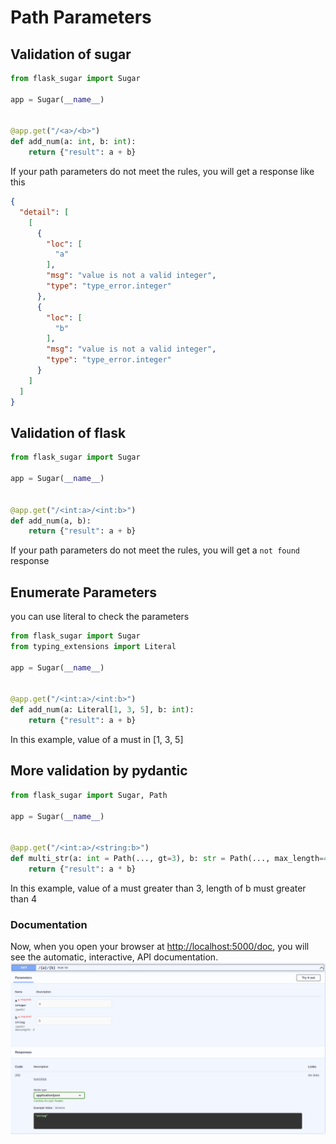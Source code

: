 # Path Parameters

## Validation of sugar

```python
from flask_sugar import Sugar

app = Sugar(__name__)


@app.get("/<a>/<b>")
def add_num(a: int, b: int):
    return {"result": a + b}
```

If your path parameters do not meet the rules, you will get a response like this

```json
{
  "detail": [
    [
      {
        "loc": [
          "a"
        ],
        "msg": "value is not a valid integer",
        "type": "type_error.integer"
      },
      {
        "loc": [
          "b"
        ],
        "msg": "value is not a valid integer",
        "type": "type_error.integer"
      }
    ]
  ]
}
```

## Validation of flask

```python
from flask_sugar import Sugar

app = Sugar(__name__)


@app.get("/<int:a>/<int:b>")
def add_num(a, b):
    return {"result": a + b}
```

If your path parameters do not meet the rules, you will get a `not found` response

## Enumerate Parameters

you can use literal to check the parameters

```python
from flask_sugar import Sugar
from typing_extensions import Literal

app = Sugar(__name__)


@app.get("/<int:a>/<int:b>")
def add_num(a: Literal[1, 3, 5], b: int):
    return {"result": a + b}
```

In this example, value of a must in [1, 3, 5]

## More validation by pydantic

```python
from flask_sugar import Sugar, Path

app = Sugar(__name__)


@app.get("/<int:a>/<string:b>")
def multi_str(a: int = Path(..., gt=3), b: str = Path(..., max_length=4)):
    return {"result": a * b}
```

In this example, value of a must greater than 3, length of b must greater than 4

### Documentation

Now, when you open your browser at <http://localhost:5000/doc>, you will see the automatic, interactive, API documentation.
![FLask Sugar Swagger](../img/path-swagger.png)
